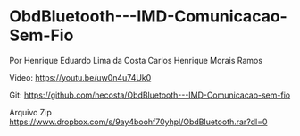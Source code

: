 # ObdBluetooth---IMD-Comunicacao-Sem-Fio


Por 
Henrique Eduardo Lima da Costa
Carlos Henrique Morais Ramos

Video:
https://youtu.be/uw0n4u74Uk0

Git:
https://github.com/hecosta/ObdBluetooth---IMD-Comunicacao-sem-fio

Arquivo Zip
https://www.dropbox.com/s/9ay4boohf70yhpl/ObdBluetooth.rar?dl=0
